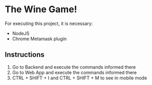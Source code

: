 # The Wine Game!

For executing this project, it is necessary:

- NodeJS
- Chrome Metamask plugin

## Instructions

1. Go to Backend and execute the commands informed there
2. Go to Web App and execute the commands informed there
3. CTRL + SHIFT + I and CTRL + SHIFT + M to see in mobile mode